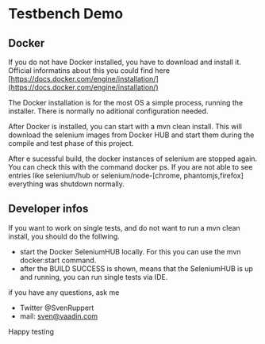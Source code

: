 # Testbench Demo


## Docker
If you do not have Docker installed, you have to download and install it.
Official informatins about this you could 
find here [https://docs.docker.com/engine/installation/](https://docs.docker.com/engine/installation/)

The Docker installation is for the most OS a simple process, running the installer.
There is normally no aditional configuration needed.

After Docker is installed, you can start with a mvn clean install.
This will download the selenium images from Docker HUB and start them during the 
compile and test phase of this project. 

After e sucessful build, the docker instances of selenium are stopped again.
You can check this with the command docker ps. If you are not able to see 
entries like selenium/hub or selenium/node-[chrome, phantomjs,firefox]
everything was shutdown normally.

## Developer infos

If you want to work on single tests, and do not want to run a mvn clean install, you should do the follwing.

* start the Docker SeleniumHUB locally. For this you can use the mvn docker:start command.
* after the BUILD SUCCESS is shown, means that the SeleniumHUB is up and running, you can run single tests via IDE.

if you have any questions, ask me
 - Twitter @SvenRuppert
 - mail: sven@vaadin.com

Happy testing

